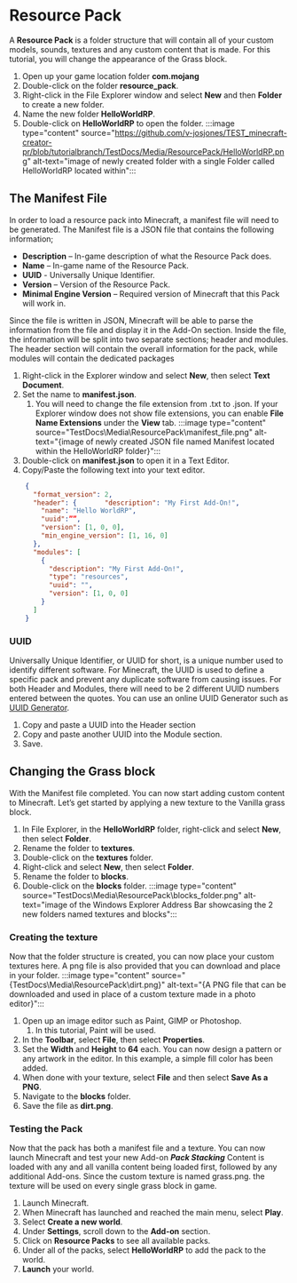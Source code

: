 # Resource Pack

A **Resource Pack** is a folder structure that will contain all of your custom models, sounds, textures and any custom content that is made. For this tutorial, you will change the appearance of the Grass block. 

1.	Open up your game location folder **com.mojang**
1.	Double-click on the folder **resource_pack**.
1.	Right-click in the File Explorer window and select **New** and then **Folder** to create a new folder. 
1.	Name the new folder **HelloWorldRP**.
1.	Double-click on **HelloWorldRP** to open the folder. 
    :::image type="content" source="https://github.com/v-josjones/TEST_minecraft-creator-pr/blob/tutorialbranch/TestDocs/Media/ResourcePack/HelloWorldRP.png" alt-text="image of newly created folder with a single Folder called HelloWorldRP located within":::

## The Manifest File

In order to load a resource pack into Minecraft, a manifest file will need to be generated. The Manifest file is a JSON file that contains the following information; 

-	**Description** – In-game description of what the Resource Pack does.
-	**Name** – In-game name of the Resource Pack.
-	**UUID** - Universally Unique Identifier.
-	**Version** – Version of the Resource Pack.
-	**Minimal Engine Version** – Required version of Minecraft that this Pack will work in.

Since the file is written in JSON, Minecraft will be able to parse the information from the file and display it in the Add-On section. Inside the file, the information will be split into two separate sections; header and modules. The header section will contain the overall information for the pack, while modules will contain the dedicated packages 

1.	Right-click in the Explorer window and select **New**, then select **Text Document**. 
1.	Set the name to **manifest.json**. 
    1.	You will need to change the file extension from .txt to .json. If your Explorer window does not show file extensions, you can enable **File Name Extensions** under the **View** tab.
    :::image type="content" source="TestDocs\Media\ResourcePack\manifest_file.png" alt-text="{image of newly created JSON file named Manifest located within the HelloWorldRP folder}":::
1.	Double-click on **manifest.json** to open it in a Text Editor. 
1.	Copy/Paste the following text into your text editor. 

```json
	{
	  "format_version": 2,
	  "header": {	    "description": "My First Add-On!",
	    "name": "Hello WorldRP",
	    "uuid":””,
	    "version": [1, 0, 0],
	    "min_engine_version": [1, 16, 0]
	  },
	  "modules": [
	    {
	      "description": "My First Add-On!",
	      "type": "resources",
	      "uuid": "",
	      "version": [1, 0, 0]
	    }
	  ]
	}
```
### UUID

Universally Unique Identifier, or UUID for short, is a unique number used to identify different software. For Minecraft, the UUID is used to define a specific pack and prevent any duplicate software from causing issues. For both Header and Modules, there will need to be 2 different UUID numbers entered between the quotes. You can use an online UUID Generator such as [UUID Generator](https://www.uuidgenerator.net/).

1.	Copy and paste a UUID into the Header section
1.	Copy and paste another UUID into the Module section. 
1.	Save. 

## Changing the Grass block

With the Manifest file completed. You can now start adding custom content to Minecraft. Let’s get started by applying a new texture to the Vanilla grass block. 

1.	In File Explorer, in the **HelloWorldRP** folder, right-click and select **New**, then select **Folder**.
1.	Rename the folder to **textures**.
1.	Double-click on the **textures** folder.
1.	Right-click and select **New**, then select **Folder**.
1.	Rename the folder to **blocks**.
1.	Double-click on the **blocks** folder.
    :::image type="content" source="TestDocs\Media\ResourcePack\blocks_folder.png" alt-text="image of the Windows Explorer Address Bar showcasing the 2 new folders named textures and blocks":::

### Creating the texture

Now that the folder structure is created, you can now place your custom textures here. A png file is also provided that you can download and place in your folder. 
:::image type="content" source="{TestDocs\Media\ResourcePack\dirt.png}" alt-text="{A PNG file that can be downloaded and used in place of a custom texture made in a photo editor}":::

1.	Open up an image editor such as Paint, GIMP or Photoshop. 
    1.	In this tutorial, Paint will be used.
1.	In the **Toolbar**, select **File**, then select **Properties**.
1.	Set the **Width** and **Height** to **64** each.
You can now design a pattern or any artwork in the editor. In this example, a simple fill color has been added. <add a dev blurb explaining some of the barebones design principles such as texture size and color pallet>
1.	When done with your texture, select **File** and then select **Save As a PNG**.
1.	Navigate to the **blocks** folder.
1.	Save the file as **dirt.png**.

### Testing the Pack

Now that the pack has both a manifest file and a texture. You can now launch Minecraft and test your new Add-on
***Pack Stacking*** 
Content is loaded with any and all vanilla content being loaded first, followed by any additional Add-ons. Since the custom texture is named grass.png. the texture will be used on every single grass block in game.

1.	Launch Minecraft.
1.	When Minecraft has launched and reached the main menu, select **Play**.
1.	Select **Create a new world**.
1.	Under **Settings**, scroll down to the **Add-on** section.
1.	Click on **Resource Packs** to see all available packs.
1.	Under all of the packs, select **HelloWorldRP** to add the pack to the world.
1.	**Launch** your world.
